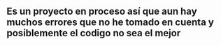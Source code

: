## Es un proyecto en proceso así que aun hay muchos errores que no he tomado en cuenta y posiblemente el codigo no sea el mejor